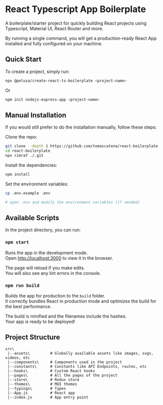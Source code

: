 # React Typescript App Boilerplate

A boilerplate/starter project for quickly building React projects using Typescript, Material UI, React Router and more.

By running a single command, you will get a production-ready React App installed and fully configured on your machine.

## Quick Start

To create a project, simply run:

```bash
npx @pelusa/create-react-ts-boilerplate <project-name>
```

Or

```bash
npm init nodejs-express-app <project-name>
```

## Manual Installation

If you would still prefer to do the installation manually, follow these steps:

Clone the repo:

```bash
git clone --depth 1 https://github.com/tomascatena/react-boilerplate
cd react-boilerplate
npx rimraf ./.git
```

Install the dependencies:

```bash
npm install
```

Set the environment variables:

```bash
cp .env.example .env

# open .env and modify the environment variables (if needed)
```

## Available Scripts

In the project directory, you can run:

### `npm start`

Runs the app in the development mode.\
Open [http://localhost:3000](http://localhost:3000) to view it in the browser.

The page will reload if you make edits.\
You will also see any lint errors in the console.

### `npm run build`

Builds the app for production to the `build` folder.\
It correctly bundles React in production mode and optimizes the build for the best performance.

The build is minified and the filenames include the hashes.\
Your app is ready to be deployed!

## Project Structure

```
src\
 |--assets\         # Globally available assets like images, svgs, videos, etc
 |--components\     # Components used in the project
 |--constants\      # Constants like API Endpoints, routes, etc
 |--hooks\          # Custom React hooks
 |--pages\          # All the pages of the project
 |--store\          # Redux store
 |--themes\         # MUI themes
 |--typings\        # Types
 |--App.js          # React app
 |--index.js        # App entry point
```
